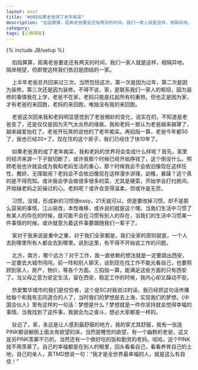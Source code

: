 ```yaml
---
layout: post
title: "#008如果老爸得了老年痴呆"
description: "掐指算算，距离老爸要走还有两天的时间，我们一家人就是这样，相隔异地，隔岸相望，但即使这样我们依旧是团结的一家"
category: 
tags: [心情随笔]
---
```

{% include JB/setup %}
<p>&nbsp;&nbsp;&nbsp;&nbsp;掐指算算，距离老爸要走还有两天的时间，我们一家人就是这样，相隔异地，隔岸相望，但即使这样我们依旧是团结的一家。
<p>&nbsp;&nbsp;&nbsp;&nbsp;上半年老爸总共回来过三次，当然包括这次，第一次是因为过年，第二次是因为装修，第三次还是因为装修。不得不说，家，是联系我们一家人的枢纽，因为装修的事情我在上学，老爸不在家，老妈只能是扛起所有的重担。但也正是因为家，才有老爸的来回跑，老妈的来回跑，唯独没有我的来回跑。
<p>&nbsp;&nbsp;&nbsp;&nbsp;老爸这次回来我和老妈明显感觉到了老爸微妙的变化，说实在的，不知道是老爸变了，还是仅仅是因为天气太炎热的缘故。我和老妈一致认为老爸越来越犟了，越来越爱抬杠了。老爸开玩笑的说他的了老年痴呆。再掐指一算，老爸今年都50了，我也已经20+了。现在住的这个房子，我们已经住了快10年了。
<p>&nbsp;&nbsp;&nbsp;&nbsp;如果老爸真的成了老年痴呆，我和老妈的世界将会变成什么样呢？首先，家里的经济来源一下子就切断了，或许我那个时候已经开始挣钱了，这个倒没什么。照顾老爸也许就会成为我和老妈生活的重心，那个时候我会不会依旧像现在这样任性，撒娇，无理取闹？老妈会不会依旧像现在这样漫步讲理，幼稚，暴躁？这个真的是不得而知。或许我会学会做很多很多的菜，尤其是硬菜，开始学会打扫房间，开始操老妈之前操过的心。老妈呢？或许会变得温柔，但或许是无奈。
<p>&nbsp;&nbsp;&nbsp;&nbsp;习惯，没错，形成新的习惯很easy，21天就可以。但是要改掉习惯，却不是那么容易的事情，江山易改，本性难移，或许说的就是这个理。当我们生活中习惯了有某人的存在的时候，就可能不会在习惯有别人的存在，当我们的生活中习惯某一件事情的时候，或许就意为着这件事要跟随我们一辈子了。
<p>&nbsp;&nbsp;&nbsp;&nbsp;家对于我来说是重中之重，对于我们全家都是，我们全家的原则就是，一个人去到哪里所有人都会去到哪里。说到这里，有不得不开始说工作的问题。
<p>&nbsp;&nbsp;&nbsp;&nbsp;北方，南方，哪个远方？对于工作，我一直依赖的想法就是一定要跳出西安，一定要去大城市闯闯，前一阵和别人聊天，谈到现在找工作不能光看自己，也要照顾到家人，房产，物价，等各个方面。三掐指一算，能满足这些方面的只有西安了。当父母之意为安定生活，留在西安，稳定工作的时候，我内心却又躁动不安。
<p>&nbsp;&nbsp;&nbsp;&nbsp;热爱繁华城市的我们是佼佼者，这个是SC对我说过的话，我已经把这句话传播给每个和我有志同道合的人了，当时我们的梦想是去上海，实现我们的梦想。《中国合伙人》里有这样的一句话：梦想是什么？梦想就是一件你坚持就会觉得幸福的事情。当我找到了这件事，我就会为之奋斗，想必大家都是一样的。
<p>&nbsp;&nbsp;&nbsp;&nbsp;扯远了，家，永远是让人感到最舒服的地方，我的家尤其舒服，我有一张连PINK都说躺倒上面太有欲望的床，当然是睡觉的欲望，有一个幽默的老爸，这又是另PINK羡慕不已的，当然还有一个做好吃的饭和勤劳的老妈。哈哈，这个PINK就不用羡慕了。自己的幸福都是在别人的眼里，回头看看自己，看看养育自己的土地，自己的亲人，真TMD想说一句：“我才是全世界最幸福的人，就是这么有自信！”